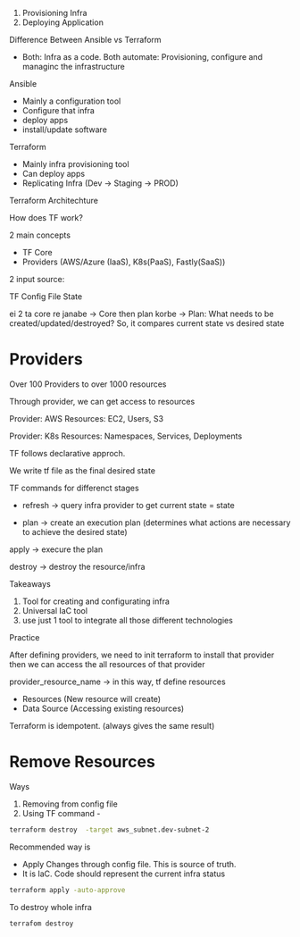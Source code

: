 1. Provisioning Infra
2. Deploying Application

Difference Between Ansible vs Terraform

- Both: Infra as a code. Both automate: Provisioning, configure and managinc the infrastructure

Ansible
- Mainly a configuration tool
- Configure that infra
- deploy apps
- install/update software

Terraform
- Mainly infra provisioning tool
- Can deploy apps
- Replicating Infra (Dev -> Staging -> PROD)


Terraform Architechture

How does TF work?

2 main concepts

- TF Core
- Providers (AWS/Azure (IaaS), K8s(PaaS), Fastly(SaaS))


2 input source:

TF Config File
State 

ei 2 ta core re janabe -> 
Core then plan korbe ->
Plan: What needs to be created/updated/destroyed?
So, it compares current state vs desired state



# Providers

Over 100 Providers
to over 1000 resources

Through provider, we can get access to resources

Provider: AWS
Resources: EC2, Users, S3

Provider: K8s
Resources: Namespaces, Services, Deployments


TF follows declarative approch. 

We write tf file as the final desired state


TF commands for differenct stages

- refresh -> query infra provider to get current state = state

- plan -> create an execution plan (determines what actions are necessary to achieve the desired state)

apply -> execure the plan

destroy -> destroy the resource/infra

Takeaways

1. Tool for creating and configurating infra
2. Universal IaC tool
3. use just 1 tool to integrate all those different technologies




Practice

After defining providers,
we need to init terraform to install that provider
then we can access the all resources of that provider

provider_resource_name -> in this way, tf define resources


- Resources (New resource will create)
- Data Source (Accessing existing resources)



Terraform is idempotent. (always gives the same result)





# Remove Resources

Ways

1. Removing from config file
2. Using TF command -

```sh
terraform destroy  -target aws_subnet.dev-subnet-2
```

Recommended way is

- Apply Changes through config file. This is source of truth.
- It is IaC. Code should represent the current infra status

```sh
terraform apply -auto-approve
```

To destroy whole infra

```sh
terrafom destroy
```